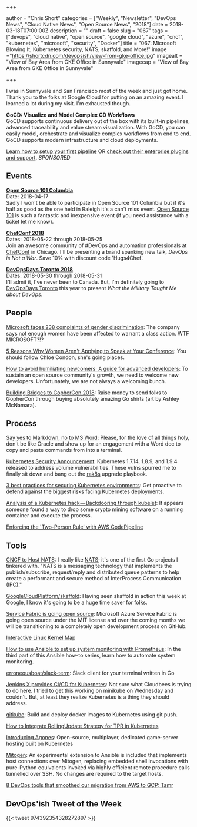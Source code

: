 +++

author = "Chris Short"
categories = ["Weekly", "Newsletter", "DevOps News", "Cloud Native News", "Open Source News", "2018"]
date = 2018-03-18T07:00:00Z
description = ""
draft = false
slug = "067"
tags = ["devops", "cloud native", "open source", "google cloud", "azure", "cncf", "kubernetes", "microsoft", "security", "Docker"]
title = "067: Microsoft Blowing It, Kubernetes security, NATS, skaffold, and More!"
image ="https://shortcdn.com/devopsish/view-from-gke-office.jpg"
imagealt = "View of Bay Area from GKE Office in Sunnyvale"
imagecap = "View of Bay Area from GKE Office in Sunnyvale"

+++

I was in Sunnyvale and San Francisco most of the week and just got home. Thank you to the folks at Google Cloud for putting on an amazing event. I learned a lot during my visit. I'm exhausted though.

**GoCD: Visualize and Model Complex CD Workflows**  
GoCD supports continuous delivery out of the box with its built-in pipelines, advanced traceability and value stream visualization. With GoCD, you can easily model, orchestrate and visualize complex workflows from end to end. GoCD supports modern infrastructure and cloud deployments.

[Learn how to setup your first pipeline](https://www.gocd.org/getting-started/part-1/?utm_source=changelog&utm_campaign=changelog-news&utm_campaign=gocd_visualize_model_workslow&utm_medium=newsletter_ad&utm_source=devopsish&utm_content=GOCD_getting_started&utm_term=) OR [check out their enterprise plugins and support](https://www.gocd.org/enterprise/?utm_campaign=gocd_visualize_model_workslow&utm_medium=newsletter_ad&utm_source=devopsish&utm_content=enterprise_page&utm_term=). *SPONSORED*

## Events

[**Open Source 101 Columbia**](http://opensource101.com/columbia/)  
Date: 2018-04-17  
Sadly I won't be able to participate in Open Source 101 Columbia but if it's half as good as the one held in Raleigh it's a can't miss event. [Open Source 101](http://opensource101.com/columbia/) is such a fantastic and inexpensive event (if you need assistance with a ticket let me know).

[**ChefConf 2018**](https://chefconf.chef.io/)  
Dates: 2018-05-22 through 2018-05-25  
Join an awesome community of #DevOps and automation professionals at [ChefConf](https://chefconf.chef.io/) in Chicago. I'll be presenting a brand spanking new talk, *DevOps is Not a War*. Save 10% with discount code 'Hugs4Chef'.

[**DevOpsDays Toronto 2018**](https://www.devopsdays.org/events/2018-toronto/welcome/)  
Dates: 2018-05-30 through 2018-05-31  
I'll admit it, I've never been to Canada. But, I'm definitely going to [DevOpsDays Toronto](https://www.devopsdays.org/events/2018-toronto/welcome/) this year to present *What the Military Taught Me about DevOps*.

## People

[Microsoft faces 238 complaints of gender discrimination](https://www.engadget.com/2018/03/13/microsoft-faces-238-complaints-of-gender-discrimination-harassment/): The company says not enough women have been affected to warrant a class action. WTF MICROSOFT?!?

[5 Reasons Why Women Aren't Applying to Speak at Your Conference](https://gojanego.co/5-reasons-why-women-arent-applying-to-speak-at-your-conference/): You should follow Chloe Condon, she's going places.

[How to avoid humiliating newcomers: A guide for advanced developers](https://opensource.com/article/18/3/avoid-humiliating-newcomers): To sustain an open source community's growth, we need to welcome new developers. Unfortunately, we are not always a welcoming bunch.

[Building Bridges to GopherCon 2018](https://medium.com/@ashleymcnamara/gophercon-2018-b9a97387b954): Raise money to send folks to GopherCon through buying absolutely amazing Go shirts (art by Ashley McNamara).

## Process

[Say yes to Markdown, no to MS Word](https://medium.com/@drodil/say-yes-to-markdown-no-to-ms-word-be4692e7a8cd): Please, for the love of all things holy, don't be like Oracle and show up for an engagement with a Word doc to copy and paste commands from into a terminal.

[Kubernetes Security Announcement](https://groups.google.com/forum/#!topic/kubernetes-dev/YWizN8DQS5k): Kubernetes 1.7.14, 1.8.9, and 1.9.4 released to address volume vulnerabilities. These vulns spurred me to finally sit down and bang out the [rak8s](https://rak8s.io/) upgrade playbook.

[3 best practices for securing Kubernetes environments](https://opensource.com/article/18/3/best-practices-securing-kubernetes-environments): Get proactive to defend against the biggest risks facing Kubernetes deployments.

[Analysis of a Kubernetes hack — Backdooring through kubelet](https://medium.com/handy-tech/analysis-of-a-kubernetes-hack-backdooring-through-kubelet-823be5c3d67c): It appears someone found a way to drop some crypto mining software on a running container and execute the process.

[Enforcing the 'Two-Person Rule' with AWS CodePipeline](https://www.trek10.com/blog/enforcing-two-person-rule-aws-codepipeline/)

## Tools

[CNCF to Host NATS](https://www.cncf.io/blog/2018/03/15/cncf-to-host-nats/): I really like [NATS](https://nats.io/); it's one of the first Go projects I tinkered with. "NATS is a messaging technology that implements the publish/subscribe, request/reply and distributed queue patterns to help create a performant and secure method of InterProcess Communication (IPC)."

[GoogleCloudPlatform/skaffold](https://github.com/GoogleCloudPlatform/skaffold): Having seen skaffold in action this week at Google, I know it's going to be a huge time saver for folks.

[Service Fabric is going open source](https://blogs.msdn.microsoft.com/azureservicefabric/2018/03/14/service-fabric-is-going-open-source/): Microsoft Azure Service Fabric is going open source under the MIT license and over the coming months we will be transitioning to a completely open development process on GitHub.

[Interactive Linux Kernel Map](http://www.makelinux.net/kernel_map/)

[How to use Ansible to set up system monitoring with Prometheus](https://opensource.com/article/18/3/how-use-ansible-set-system-monitoring-prometheus): In the third part of this Ansible how-to series, learn how to automate system monitoring.

[erroneousboat/slack-term](https://github.com/erroneousboat/slack-term): Slack client for your terminal written in Go

[Jenkins X provides CI/CD for Kubernetes](http://jenkins-x.io/): Not sure what Cloudbees is trying to do here. I tried to get this working on minikube on Wednesday and couldn't. But, at least they realize Kubernetes is a thing they should address.

[gitkube](https://gitkube.sh/): Build and deploy docker images to Kubernetes using git push.

[How to Integrate RollingUpdate Strategy for TPR in Kubernetes](http://blog.kubernetes.io/2018/03/how-to-integrate-rollingupdate-strategy.html)

[Introducing Agones](https://cloudplatform.googleblog.com/2018/03/introducing-Agones-open-source-multiplayer-dedicated-game-server-hosting-built-on-Kubernetes.html): Open-source, multiplayer, dedicated game-server hosting built on Kubernetes

[Mitogen](http://mitogen.readthedocs.io/en/latest/ansible.html): An experimental extension to Ansible is included that implements host connections over Mitogen, replacing embedded shell invocations with pure-Python equivalents invoked via highly efficient remote procedure calls tunnelled over SSH. No changes are required to the target hosts.

[8 DevOps tools that smoothed our migration from AWS to GCP: Tamr](https://cloudplatform.googleblog.com/2018/03/8-DevOps-tools-that-smoothed-our-migration-from-AWS-to-GCP-Tamr.html)

## DevOps'ish Tweet of the Week

{{< tweet 974392354328272897 >}}
